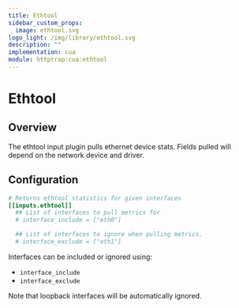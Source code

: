 ```yaml
---
title: Ethtool
sidebar_custom_props:
  image: ethtool.svg
logo_light: /img/library/ethtool.svg
description: ""
implementation: cua
module: httptrap:cua:ethtool
---
```


# Ethtool

## Overview

The ethtool input plugin pulls ethernet device stats. Fields pulled will depend on the network device and driver.

## Configuration

```toml
# Returns ethtool statistics for given interfaces
[[inputs.ethtool]]
  ## List of interfaces to pull metrics for
  # interface_include = ["eth0"]

  ## List of interfaces to ignore when pulling metrics.
  # interface_exclude = ["eth1"]
```

Interfaces can be included or ignored using:

- `interface_include`
- `interface_exclude`

Note that loopback interfaces will be automatically ignored.
